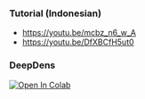 </a>

### Tutorial (Indonesian)
- https://youtu.be/mcbz_n6_w_A
- https://youtu.be/DfXBCfH5ut0

### DeepDens
[![Open In Colab](https://colab.research.google.com/assets/colab-badge.svg)](https://colab.research.google.com/github/Denny1809/arden/blob/main/Deep_den.ipynb)
